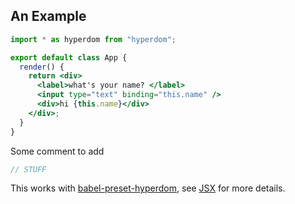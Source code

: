 ## An Example

```jsx {"codeExample": {"project": "demo-project", "file": "src/app.jsx", "addToNextExample": true}}
import * as hyperdom from "hyperdom";

export default class App {
  render() {
    return <div>
      <label>what's your name? </label>
      <input type="text" binding="this.name" />
      <div>hi {this.name}</div>
    </div>;
  }
}
```

Some comment to add

```jsx {"codeExample": {"project": "demo-project", "file": "src/index.js", "line": 2}}
// STUFF
```

This works with [babel-preset-hyperdom](https://github.com/featurist/babel-preset-hyperdom), see [JSX](#jsx) for more details.
